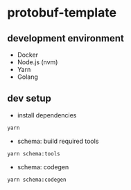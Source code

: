 # protobuf-template

## development environment

- Docker
- Node.js (nvm)
- Yarn
- Golang

## dev setup

- install dependencies

```bash
yarn
```

- schema: build required tools

```bash
yarn schema:tools
```

- schema: codegen

```bash
yarn schema:codegen
```
